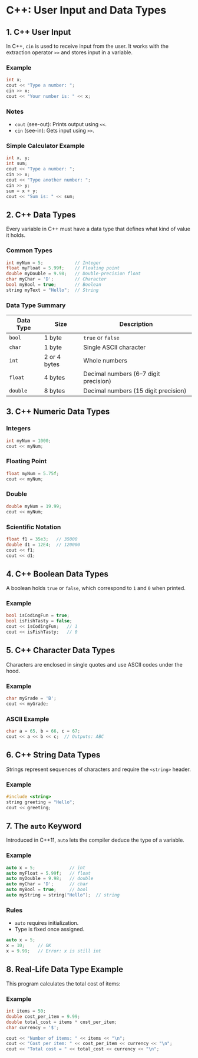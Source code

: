# C++: User Input and Data Types

## 1. C++ User Input

In C++, `cin` is used to receive input from the user. It works with the extraction operator `>>` and stores input in a variable.

### Example

```cpp
int x;
cout << "Type a number: ";
cin >> x;
cout << "Your number is: " << x;
```

### Notes

- `cout` (see-out): Prints output using `<<`.
- `cin` (see-in): Gets input using `>>`.

### Simple Calculator Example

```cpp
int x, y;
int sum;
cout << "Type a number: ";
cin >> x;
cout << "Type another number: ";
cin >> y;
sum = x + y;
cout << "Sum is: " << sum;
```

## 2. C++ Data Types

Every variable in C++ must have a data type that defines what kind of value it holds.

### Common Types

```cpp
int myNum = 5;            // Integer
float myFloat = 5.99f;    // Floating point
double myDouble = 9.98;   // Double-precision float
char myChar = 'D';        // Character
bool myBool = true;       // Boolean
string myText = "Hello";  // String
```

### Data Type Summary

| Data Type | Size         | Description                           |
| --------- | ------------ | ------------------------------------- |
| `bool`    | 1 byte       | `true` or `false`                     |
| `char`    | 1 byte       | Single ASCII character                |
| `int`     | 2 or 4 bytes | Whole numbers                         |
| `float`   | 4 bytes      | Decimal numbers (6–7 digit precision) |
| `double`  | 8 bytes      | Decimal numbers (15 digit precision)  |

## 3. C++ Numeric Data Types

### Integers

```cpp
int myNum = 1000;
cout << myNum;
```

### Floating Point

```cpp
float myNum = 5.75f;
cout << myNum;
```

### Double

```cpp
double myNum = 19.99;
cout << myNum;
```

### Scientific Notation

```cpp
float f1 = 35e3;   // 35000
double d1 = 12E4;  // 120000
cout << f1;
cout << d1;
```

## 4. C++ Boolean Data Types

A boolean holds `true` or `false`, which correspond to `1` and `0` when printed.

### Example

```cpp
bool isCodingFun = true;
bool isFishTasty = false;
cout << isCodingFun;   // 1
cout << isFishTasty;   // 0
```

## 5. C++ Character Data Types

Characters are enclosed in single quotes and use ASCII codes under the hood.

### Example

```cpp
char myGrade = 'B';
cout << myGrade;
```

### ASCII Example

```cpp
char a = 65, b = 66, c = 67;
cout << a << b << c;  // Outputs: ABC
```

## 6. C++ String Data Types

Strings represent sequences of characters and require the `<string>` header.

### Example

```cpp
#include <string>
string greeting = "Hello";
cout << greeting;
```

## 7. The `auto` Keyword

Introduced in C++11, `auto` lets the compiler deduce the type of a variable.

### Example

```cpp
auto x = 5;             // int
auto myFloat = 5.99f;   // float
auto myDouble = 9.98;   // double
auto myChar = 'D';      // char
auto myBool = true;     // bool
auto myString = string("Hello");  // string
```

### Rules

- `auto` requires initialization.
- Type is fixed once assigned.

```cpp
auto x = 5;
x = 10;     // OK
x = 9.99;   // Error: x is still int
```

## 8. Real-Life Data Type Example

This program calculates the total cost of items:

### Example

```cpp
int items = 50;
double cost_per_item = 9.99;
double total_cost = items * cost_per_item;
char currency = '$';

cout << "Number of items: " << items << "\n";
cout << "Cost per item: " << cost_per_item << currency << "\n";
cout << "Total cost = " << total_cost << currency << "\n";
```
